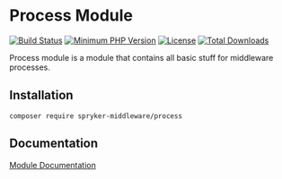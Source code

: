 # Process Module

[![Build Status](https://travis-ci.org/spryker-middleware/process.svg?branch=master)](https://travis-ci.org/spryker-middleware/process)
[![Minimum PHP Version](http://img.shields.io/badge/php-%3E%3D%207.1-8892BF.svg)](https://php.net/)
[![License](https://poser.pugx.org/spryker-middleware/process/license.svg)](https://packagist.org/packages/spryker-middleware/process)
[![Total Downloads](https://poser.pugx.org/spryker-middleware/process/d/total.svg)](https://packagist.org/packages/spryker-middleware/process)

Process module is a module that contains all basic stuff for middleware processes.

## Installation

```
composer require spryker-middleware/process
```

## Documentation
[Module Documentation](https://academy.spryker.com/developing_with_spryker/spryker_middleware.html)

